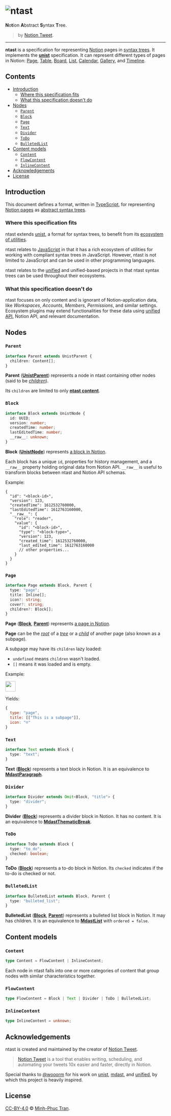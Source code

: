 # ![ntast][banner]

**N**o**t**ion **A**bstract **S**yntax **T**ree.

> by [Notion Tweet].

---

**ntast** is a specification for representing [Notion] pages in [syntax
trees][syntax-tree]. It implements the [**unist**][unist] specification. It can
represent different types of pages in Notion: [Page][notion-page],
[Table][notion-table], [Board][notion-board], [List][notion-list],
[Calendar][notion-calendar], [Gallery][notion-gallery], and
[Timeline][notion-timeline].

## Contents

- [Introduction](#introduction)
  - [Where this specification fits](#where-this-specification-fits)
  - [What this specification doesn't do](#what-this-specification-doesnt-do)
- [Nodes](#nodes)
  - [`Parent`](#parent)
  - [`Block`](#block)
  - [`Page`](#page)
  - [`Text`](#text)
  - [`Divider`](#divider)
  - [`ToDo`](#todo)
  - [`BulletedList`](#bulletedlist)
- [Content models](#content-models)
  - [`Content`](#content)
  - [`FlowContent`](#flowcontent)
  - [`InlineContent`](#inlinecontent)
- [Acknowledgements](#acknowledgements)
- [License](#license)

## Introduction

This document defines a format, written in [TypeScript], for representing
[Notion pages][notion-page] as [abstract syntax trees][syntax-tree].

### Where this specification fits

ntast extends [unist], a format for syntax trees, to benefit from its [ecosystem
of utilities][utilities].

ntast relates to [JavaScript] in that it has a rich ecosystem of utilities for
working with compliant syntax trees in JavaScript. However, ntast is not limited
to JavaScript and can be used in other programming languages.

ntast relates to the [unified] and unified-based projects in that ntast syntax
trees can be used throughout their ecosystems.

### What this specification doesn't do

ntast focuses on only content and is ignorant of Notion-application data, like
_Workspaces_, _Accounts_, _Members_, _Permissions_, and similar settings.
Ecosystem plugins may extend functionalities for these data using [unified
API][unified-api], Notion API, and relevant documentation.

## Nodes

### `Parent`

```ts
interface Parent extends UnistParent {
  children: Content[];
}
```

**Parent** ([**UnistParent**][unist-parent]) represents a node in ntast
containing other nodes (said to be [_children_][unist-child]).

Its `children` are limited to only [**ntast content**](#content).

### `Block`

```ts
interface Block extends UnistNode {
  id: UUID;
  version: number;
  createdTime: number;
  lastEditedTime: number;
  __raw__: unknown;
}
```

**Block** ([**UnistNode**][unist-node]) represents [a block in
Notion][notion-block].

Each block has a unique `id`, properties for history management, and a `__raw__`
property holding original data from Notion API. `__raw__` is useful to transform
blocks between ntast and Notion API schemas.

Example:

```jsonc
{
  "id": "<block-id>",
  "version": 123,
  "createdTime": 1612532760000,
  "lastEditedTime": 1612763160000,
  "__raw__": {
    "role": "reader",
    "value": {
      "id": "<block-id>",
      "type": "<block-type>",
      "version": 123,
      "created_time": 1612532760000,
      "last_edited_time": 1612763160000
      // other properties...
    }
  }
}
```

### `Page`

```ts
interface Page extends Block, Parent {
  type: "page";
  title: Inline[];
  icon?: string;
  cover?: string;
  children?: Block[];
}
```

**Page** ([**Block**](#block), [**Parent**](#parent)) represents [a page in
Notion][notion-page].

**Page** can be the [_root_][unist-root] of a [_tree_][unist-tree] or a
[_child_][unist-child] of another page (also known as a subpage).

A subpage may have its `children` lazy loaded:

- `undefined` means `children` wasn't loaded.
- `[]` means it was loaded and is empty.

Example:

<p align="left"><img height="32" src="images/screenshot-1.png"></p>

Yields:

```js
{
  type: "page",
  title: [["This is a subpage"]],
  icon: "☺️"
}
```

### `Text`

```ts
interface Text extends Block {
  type: "text";
}
```

**Text** ([**Block**](#block)) represents a text block in Notion. It is an
equivalence to [**MdastParagraph**][mdast-paragraph].

### `Divider`

```ts
interface Divider extends Omit<Block, "title"> {
  type: "divider";
}
```

**Divider** ([**Block**](#block)) represents a divider block in Notion. It has
no content. It is an equivalence to
[**MdastThematicBreak**][mdast-thematicbreak].

### `ToDo`

```ts
interface ToDo extends Block {
  type: "to_do";
  checked: boolean;
}
```

**ToDo** ([**Block**](#block)) represents a to-do block in Notion. Its `checked`
indicates if the to-do is checked or not.

### `BulletedList`

```ts
interface BulletedList extends Block, Parent {
  type: "bulleted_list";
}
```

**BulletedList** ([**Block**](#block), [**Parent**](#block)) represents a
bulleted list block in Notion. It may has children. It is an equivalence to
[**MdastList**][mdast-list] with `ordered = false`.

## Content models

### `Content`

```ts
type Content = FlowContent | InlineContent;
```

Each node in ntast falls into one or more categories of content that group nodes
with similar characteristics together.

### `FlowContent`

```ts
type FlowContent = Block | Text | Divider | ToDo | BulletedList;
```

### `InlineContent`

```ts
type InlineContent = unknown;
```

## Acknowledgements

ntast is created and maintained by the creator of [Notion Tweet].

> [Notion Tweet] is a tool that enables writing, scheduling, and automating your
> tweets 10x easier and faster, directly in Notion.

Special thanks to [@wooorm](https://github.com/wooorm) for his work on [unist],
[mdast], and [unified], by which this project is heavily inspired.

## License

[CC-BY-4.0](/LICENSE) © [Minh-Phuc Tran][@phuctm97].

<!-- Definitions -->

[@phuctm97]: https://twitter.com/phuctm97
[banner]: /banner.svg
[notion tweet]: https://notiontweet.app
[notion]: https://notion.so
[unified]: https://github.com/unifiedjs/unified
[unified-api]: https://github.com/unifiedjs/unified#description
[syntax-tree]: https://github.com/syntax-tree/unist#syntax-tree
[unist]: https://github.com/syntax-tree/unist
[mdast]: https://github.com/syntax-tree/mdast
[utilities]: https://github.com/syntax-tree/unist#list-of-utilities
[javascript]: https://developer.mozilla.org/en-US/docs/Web/JavaScript
[typescript]: https://www.typescriptlang.org
[notion-page]:
  https://www.notion.so/Create-a-new-page-6c3fe9aad94749099ea4bdfc072e5f97
[notion-table]:
  https://www.notion.so/Intro-to-databases-fd8cd2d212f74c50954c11086d85997e#619bd05f7a004dd586aa6625688e9b02
[notion-board]:
  https://www.notion.so/Intro-to-databases-fd8cd2d212f74c50954c11086d85997e#2a6fd1048c554fc5867e984a65f81b5c
[notion-list]:
  https://www.notion.so/Intro-to-databases-fd8cd2d212f74c50954c11086d85997e#43004898727e439bbbc4973251c97888
[notion-calendar]:
  https://www.notion.so/Intro-to-databases-fd8cd2d212f74c50954c11086d85997e#ad61402f93a84d0fad0d833b09f46610
[notion-gallery]:
  https://www.notion.so/Intro-to-databases-fd8cd2d212f74c50954c11086d85997e#5f5e4e9b5a534445bb1f941093ada5d9
[notion-timeline]:
  https://www.notion.so/Intro-to-databases-fd8cd2d212f74c50954c11086d85997e#184b7b79134647f3a5c5ad3f01f20730
[notion-block]:
  https://www.notion.so/Writing-editing-basics-68c7c67047494fdb87d50185429df93e#8c31584e7c514630b9ebb86afe1125b1
[unist-node]: https://github.com/syntax-tree/unist#node
[unist-parent]: https://github.com/syntax-tree/unist#parent
[unist-child]: https://github.com/syntax-tree/unist#child
[unist-literal]: https://github.com/syntax-tree/unist#literal
[unist-root]: https://github.com/syntax-tree/unist#root
[unist-tree]: https://github.com/syntax-tree/unist#tree
[mdast-paragraph]: https://github.com/syntax-tree/mdast#paragraph
[mdast-thematicbreak]: https://github.com/syntax-tree/mdast#thematicbreak
[mdast-list]: https://github.com/syntax-tree/mdast#list
